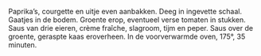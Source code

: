 Paprika’s, courgette en uitje even aanbakken.
Deeg in ingevette schaal.
Gaatjes in de bodem.
Groente erop, eventueel verse tomaten in stukken.
Saus van drie eieren, crème fraîche, slagroom, tijm en peper.
Saus over de groente, geraspte kaas eroverheen.
In de voorverwarmde oven, 175°, 35 minuten. 